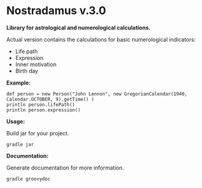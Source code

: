 # Nostradamus v.3.0

**Library for astrological and numerological calculations.**

Actual version contains the calculations for basic numerological indicators:

- Life path
- Expression
- Inner motivation
- Birth day
  
**Example:**
```
def person = new Person("John Lennon", new GregorianCalendar(1940, Calendar.OCTOBER, 9).getTime() )
println person.lifePath()
println person.expression()
```

**Usage:**

Build jar for your project.
```
gradle jar
```

**Documentation:**

Generate documentation for more information.

```
gradle groovydoc
```
